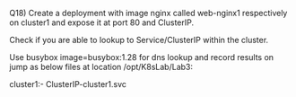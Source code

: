 Q18) Create a deployment with image nginx called web-nginx1 respectively on cluster1 and expose it at port 80 and ClusterIP.

Check if you are able to lookup to Service/ClusterIP within the cluster.

Use busybox image=busybox:1.28 for dns lookup and record results on jump as below files at location /opt/K8sLab/Lab3:

cluster1:- ClusterIP-cluster1.svc 
